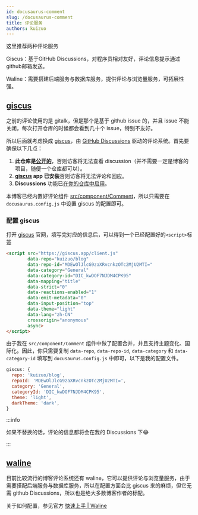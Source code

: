 ```yaml
---
id: docusaurus-comment
slug: /docusaurus-comment
title: 评论服务
authors: kuizuo
---
```


这里推荐两种评论服务

Giscus：基于GitHub Discussions，对程序员相对友好，评论信息提示通过github邮箱发送。

Waline：需要搭建后端服务与数据库服务，提供评论与浏览量服务，可拓展性强。

## [giscus](https://giscus.app)

之前的评论使用的是 gitalk，但是那个是基于 github issue 的，并且 issue 不能关闭，每次打开仓库的时候都会看到几十个 issue，特别不友好。

所以后面就考虑换成 [giscus](https://giscus.app/zh-CN)，由 [GitHub Discussions](https://docs.github.com/en/discussions) 驱动的评论系统。首先要确保以下几点：

1. **此仓库是[公开的](https://docs.github.com/en/github/administering-a-repository/managing-repository-settings/setting-repository-visibility#making-a-repository-public)**，否则访客将无法查看 discussion（并不需要一定是博客的项目，随便一个仓库都可以）。
2. **[giscus](https://github.com/apps/giscus) app 已安装**否则访客将无法评论和回应。
3. **Discussions** 功能已[在你的仓库中启用](https://docs.github.com/en/github/administering-a-repository/managing-repository-settings/enabling-or-disabling-github-discussions-for-a-repository)。

本博客已经内置好评论组件 [src/component/Comment](https://github.com/pansy/blog/blob/main/src/components/Comment/index.tsx)，所以只需要在 `docusaurus.config.js` 中设置 giscus 的配置即可。

### 配置 giscus

打开 [giscus](https://giscus.app/) 官网，填写完对应的信息后，可以得到一个已经配置好的`<script>`标签

```html
<script src="https://giscus.app/client.js"
        data-repo="kuizuo/blog"
        data-repo-id="MDEwOlJlcG9zaXRvcnkzOTc2MjU2MTI="
        data-category="General"
        data-category-id="DIC_kwDOF7NJDM4CPK95"
        data-mapping="title"
        data-strict="0"
        data-reactions-enabled="1"
        data-emit-metadata="0"
        data-input-position="top"
        data-theme="light"
        data-lang="zh-CN"
        crossorigin="anonymous"
        async>
</script>
```

由于我在 `src/component/Comment` 组件中做了配置合并，并且支持主题变化、国际化。因此，你只需要复制 `data-repo`, `data-repo-id`, `data-category` 和  `data-category-id` 填写到 `docusaurus.config.js` 中即可，以下是我的配置文件。

```javascript title='docusaurus.config.js'
giscus: {
  repo: 'kuizuo/blog',
  repoId: 'MDEwOlJlcG9zaXRvcnkzOTc2MjU2MTI=',
  category: 'General',
  categoryId: 'DIC_kwDOF7NJDM4CPK95',
  theme: 'light',
  darkTheme: 'dark',
}
```

:::info

如果不替换的话，评论的信息都将会在我的 Discussions 下😂

:::

## [waline](https://github.com/walinejs/waline)

目前比较流行的博客评论系统还有 waline，它可以提供评论与浏览量服务，由于需要搭配后端服务与数据库服务，所以在配置方面会比 giscus 来的麻烦，但它无需 github Discussions，所以也是绝大多数博客作者的标配。

关于如何配置，参见官方 [快速上手 | Waline](https://waline.js.org/guide/get-started.html)